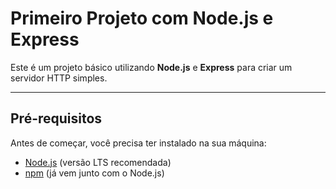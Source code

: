 # Primeiro Projeto com Node.js e Express

Este é um projeto básico utilizando **Node.js** e **Express** para criar um servidor HTTP simples.

---

## Pré-requisitos

Antes de começar, você precisa ter instalado na sua máquina:

- [Node.js](https://nodejs.org/) (versão LTS recomendada)
- [npm](https://www.npmjs.com/) (já vem junto com o Node.js)
